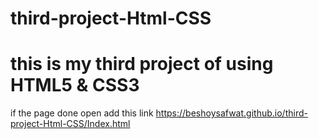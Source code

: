 # third-project-Html-CSS
# this is my third project of using HTML5 &amp; CSS3
if the page done open add this link https://beshoysafwat.github.io/third-project-Html-CSS/Index.html
